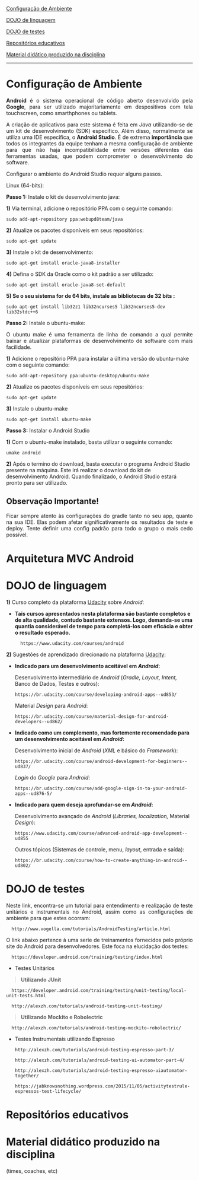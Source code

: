 [Configuração de Ambiente](#configuração-de-ambiente)

[DOJO de linguagem](#dojo-de-linguagem)

[DOJO de testes ](#dojo-de-testes)

[Repositórios educativos](#repositórios-educativos)

[Material didático produzido na disciplina ](#material-didático-produzido-na-disciplina)

-----
# Configuração de Ambiente

<p align = "justify"><b>Android</b> é o sistema operacional de código aberto desenvolvido pela <b>Google</b>, para ser utilizado majoritariamente em despositivos com tela touchscreen, como
smarthphones ou tablets. 

<p align = "justify">A criação de aplicativos para este sistema é feita em <i>Java</i> utilizando-se de um kit de desenvolvimento (SDK)
 específico. Além disso, normalmente se utiliza uma IDE específica, o <b>Android Studio</b>. É de extrema <b>importância</b> que todos os integrantes da equipe tenham a mesma configuração de ambiente para que não haja incompatibilidade entre versões diferentes das ferramentas usadas, que podem comprometer o desenvolvimento do software.

<p align = "justify">Configurar o ambiente do Android Studio requer alguns passos.

Linux (64-bits):

<b>Passo 1:</b> Instale o kit de desenvolvimento java:

<b>1)</b> Via terminal, adicione o repositório PPA com o seguinte comando:

    sudo add-apt-repository ppa:webupd8team/java

<b>2)</b> Atualize os pacotes disponíveis em seus repositórios:

    sudo apt-get update

<b>3)</b> Instale o kit de desenvolvimento:

    sudo apt-get install oracle-java8-installer

<b>4)</b> Defina o SDK da Oracle como o kit padrão a ser utilizado:

    sudo apt-get install oracle-java8-set-default

<b>5) Se o seu sistema for de 64 bits, instale as bibliotecas de 32 bits :</b>

    sudo apt-get install lib32z1 lib32ncurses5 lib32ncurses5-dev lib32stdc++6


<b>Passo 2:</b> Instale o ubuntu-make:

<p align = "justify">O ubuntu make é uma ferramenta de linha de comando a qual permite baixar e atualizar plataformas de desenvolvimento de software com mais facilidade.

<b>1)</b> Adicione o repositório PPA para instalar a última versão do ubuntu-make com o seguinte comando:

    sudo add-apt-repository ppa:ubuntu-desktop/ubuntu-make

<b>2)</b> Atualize os pacotes disponíveis em seus repositórios:

    sudo apt-get update

<b>3)</b> Instale o ubuntu-make

    sudo apt-get install ubuntu-make

<b>Passo 3:</b> Instalar o Android Studio

<b>1)</b> Com o ubuntu-make instalado, basta utilizar o seguinte comando:

    umake android

<b>2)</b> Após o termino do download, basta executar o programa Android Studio presente na máquina. Este irá realizar o download do kit de desenvolvimento
Android. Quando finalizado, o Android Studio estará pronto para ser utilizado.

## Observação Importante!

<p align = "justify">Ficar sempre atento às configurações do gradle tanto no seu app, quanto na sua IDE. Elas podem afetar significativamente os resultados de teste e deploy. Tente definir uma config padrão para todo o grupo o mais cedo possível.

# Arquitetura MVC Android 

# DOJO de linguagem 

<b>1)</b> Curso completo da plataforma [Udacity](https://www.udacity.com) sobre <i>Android</i>:

* <b>Tais cursos apresentados nesta plataforma são bastante completos e de alta qualidade, contudo bastante extensos. Logo, demanda-se uma quantia considerável de tempo para completá-los com eficácia e obter o resultado esperado.</b>

        https://www.udacity.com/courses/android

<b>2)</b> Sugestões de aprendizado direcionado na plataforma [Udacity](https://www.udacity.com):

* <b>Indicado para um desenvolvimento aceitável em <i>Android</i>:</b>
 
  Desenvolvimento intermediário de <i>Android</i> (<i>Gradle, Layout, Intent,</i> Banco de Dados, Testes e outros):

      https://br.udacity.com/course/developing-android-apps--ud853/

  Material <i>Design</i> para <i>Android</i>:
    
      https://br.udacity.com/course/material-design-for-android-developers--ud862/

* <b>Indicado como um complemento, mas fortemente recomendado para um desenvolvimento aceitável em <i>Android</i>:</b>
 
  Desenvolvimento inicial de <i>Android</i> (<i>XML</i> e básico do <i>Framework</i>):

      https://br.udacity.com/course/android-development-for-beginners--ud837/

  <i>Login</i> do <i>Google</i> para <i>Android</i>:
    
      https://br.udacity.com/course/add-google-sign-in-to-your-android-apps--ud876-5/

* <b>Indicado para quem deseja aprofundar-se em <i>Android</i>:</b>
 
  Desenvolvimento avançado de <i>Android</i> (<i>Libraries, localization,</i> Material <i>Design</i>):

      https://www.udacity.com/course/advanced-android-app-development--ud855

  Outros tópicos (Sistemas de controle, menu, <i>layout</i>, entrada e saída):
    
      https://br.udacity.com/course/how-to-create-anything-in-android--ud802/

# DOJO de testes 

<p align = "justify">Neste link, encontra-se um tutorial para entendimento e realização de teste unitários e instrumentais no Android, assim como as configurações de ambiente para que estes ocorram:

      http://www.vogella.com/tutorials/AndroidTesting/article.html

<p align = "justify">O link abaixo pertence à uma serie de treinamentos fornecidos pelo próprio site do Android para desenvolvedores. Este foca na elucidação dos testes:

      https://developer.android.com/training/testing/index.html

* Testes Unitários 

><b>Utilizando JUnit</b>

      https://developer.android.com/training/testing/unit-testing/local-unit-tests.html 

      http://alexzh.com/tutorials/android-testing-unit-testing/

><b>Utilizando Mockito e Robolectric</b>

      http://alexzh.com/tutorials/android-testing-mockito-robolectric/

* Testes Instrumentais utilizando Espresso

      http://alexzh.com/tutorials/android-testing-espresso-part-3/

      http://alexzh.com/tutorials/android-testing-ui-automator-part-4/

      http://alexzh.com/tutorials/android-testing-espresso-uiautomator-together/

      https://jabknowsnothing.wordpress.com/2015/11/05/activitytestrule-espressos-test-lifecycle/ 

# Repositórios educativos


# Material didático produzido na disciplina 
(times, coaches, etc)